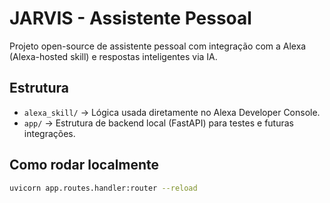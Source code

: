 # JARVIS - Assistente Pessoal

Projeto open-source de assistente pessoal com integração com a Alexa (Alexa-hosted skill) e respostas inteligentes via IA.

## Estrutura

- `alexa_skill/` → Lógica usada diretamente no Alexa Developer Console.
- `app/` → Estrutura de backend local (FastAPI) para testes e futuras integrações.

## Como rodar localmente

```bash
uvicorn app.routes.handler:router --reload
